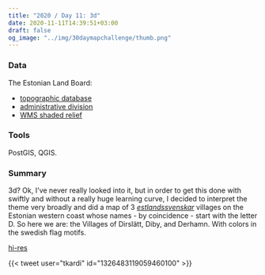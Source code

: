 ```yaml
---
title: "2020 / Day 11: 3d"
date: 2020-11-11T14:39:51+03:00
draft: false
og_image: "../img/30daymapchallenge/thumb.png"
---
```

### Data
The Estonian Land Board:
- [topographic database](https://geoportaal.maaamet.ee/eng/Spatial-Data/Estonian-Topographic-Database-p305.html)
- [administrative division](https://geoportaal.maaamet.ee/eng/Spatial-Data/Administrative-and-Settlement-Division-p312.html)
- [WMS shaded relief](https://geoportaal.maaamet.ee/eng/Services/Public-WMS-Service-p346.html)

### Tools
PostGIS, QGIS.

### Summary
3d? Ok, I've never really looked into it, but in order to get this done with
swiftly and without a really huge learning curve, I decided to interpret the
theme very broadly and did a map of 3 [_estlandssvenskar_](https://en.wikipedia.org/wiki/Estonian_Swedes)
villages on the Estonian western coast whose names - by coincidence - start with
the letter D. So here we are: the Villages of Dirslätt, Diby, and Derhamn.
With colors in the swedish flag motifs.

[hi-res](https://tkardi.ee/writeup/img/30daymapchallenge/day-11-3d.png)

{{< tweet user="tkardi" id="1326483119059460100" >}}
